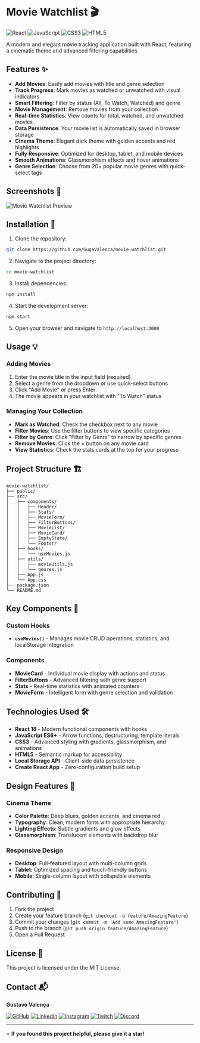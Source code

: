 # Movie Watchlist 🎬

![React](https://img.shields.io/badge/react-%2320232a.svg?style=for-the-badge&logo=react&logoColor=%2361DAFB)
![JavaScript](https://img.shields.io/badge/javascript-%23323330.svg?style=for-the-badge&logo=javascript&logoColor=%23F7DF1E)
![CSS3](https://img.shields.io/badge/css3-%231572B6.svg?style=for-the-badge&logo=css3&logoColor=white)
![HTML5](https://img.shields.io/badge/html5-%23E34F26.svg?style=for-the-badge&logo=html5&logoColor=white)

A modern and elegant movie tracking application built with React, featuring a cinematic theme and advanced filtering capabilities.

## Features ✨

- **Add Movies**: Easily add movies with title and genre selection
- **Track Progress**: Mark movies as watched or unwatched with visual indicators
- **Smart Filtering**: Filter by status (All, To Watch, Watched) and genre
- **Movie Management**: Remove movies from your collection
- **Real-time Statistics**: View counts for total, watched, and unwatched movies
- **Data Persistence**: Your movie list is automatically saved in browser storage
- **Cinema Theme**: Elegant dark theme with golden accents and red highlights
- **Fully Responsive**: Optimized for desktop, tablet, and mobile devices
- **Smooth Animations**: Glassmorphism effects and hover animations
- **Genre Selection**: Choose from 20+ popular movie genres with quick-select tags

## Screenshots 📸

![Movie Watchlist Preview](https://via.placeholder.com/800x600/1a1a2e/ffd700?text=Movie+Watchlist+App)

## Installation 🚀

1. Clone the repository:
```bash
git clone https://github.com/GugaValenca/movie-watchlist.git
```

2. Navigate to the project directory:
```bash
cd movie-watchlist
```

3. Install dependencies:
```bash
npm install
```

4. Start the development server:
```bash
npm start
```

5. Open your browser and navigate to `http://localhost:3000`

## Usage 💡

### Adding Movies
1. Enter the movie title in the input field (required)
2. Select a genre from the dropdown or use quick-select buttons
3. Click "Add Movie" or press Enter
4. The movie appears in your watchlist with "To Watch" status

### Managing Your Collection
- **Mark as Watched**: Check the checkbox next to any movie
- **Filter Movies**: Use the filter buttons to view specific categories
- **Filter by Genre**: Click "Filter by Genre" to narrow by specific genres
- **Remove Movies**: Click the × button on any movie card
- **View Statistics**: Check the stats cards at the top for your progress

## Project Structure 🏗️

```
movie-watchlist/
├── public/
├── src/
│   ├── components/
│   │   ├── Header/
│   │   ├── Stats/
│   │   ├── MovieForm/
│   │   ├── FilterButtons/
│   │   ├── MovieList/
│   │   ├── MovieCard/
│   │   ├── EmptyState/
│   │   └── Footer/
│   ├── hooks/
│   │   └── useMovies.js
│   ├── utils/
│   │   ├── movieUtils.js
│   │   └── genres.js
│   ├── App.js
│   └── App.css
├── package.json
└── README.md
```

## Key Components 🎯

### Custom Hooks
- **`useMovies()`** - Manages movie CRUD operations, statistics, and localStorage integration

### Components
- **MovieCard** - Individual movie display with actions and status
- **FilterButtons** - Advanced filtering with genre support
- **Stats** - Real-time statistics with animated counters
- **MovieForm** - Intelligent form with genre selection and validation

## Technologies Used 🛠️

- **React 18** - Modern functional components with hooks
- **JavaScript ES6+** - Arrow functions, destructuring, template literals
- **CSS3** - Advanced styling with gradients, glassmorphism, and animations
- **HTML5** - Semantic markup for accessibility
- **Local Storage API** - Client-side data persistence
- **Create React App** - Zero-configuration build setup

## Design Features 🎨

### Cinema Theme
- **Color Palette**: Deep blues, golden accents, and cinema red
- **Typography**: Clean, modern fonts with appropriate hierarchy
- **Lighting Effects**: Subtle gradients and glow effects
- **Glassmorphism**: Translucent elements with backdrop blur

### Responsive Design
- **Desktop**: Full-featured layout with multi-column grids
- **Tablet**: Optimized spacing and touch-friendly buttons
- **Mobile**: Single-column layout with collapsible elements

## Contributing 🤝

1. Fork the project
2. Create your feature branch (`git checkout -b feature/AmazingFeature`)
3. Commit your changes (`git commit -m 'Add some AmazingFeature'`)
4. Push to the branch (`git push origin feature/AmazingFeature`)
5. Open a Pull Request

## License 📄

This project is licensed under the MIT License.

## Contact 📬

**Gustavo Valença**

[![GitHub](https://img.shields.io/badge/github-%23121011.svg?style=for-the-badge&logo=github&logoColor=white)](https://github.com/GugaValenca)
[![LinkedIn](https://img.shields.io/badge/linkedin-%230077B5.svg?style=for-the-badge&logo=linkedin&logoColor=white)](https://www.linkedin.com/in/gustavo-valen%C3%A7a-4172b3260/)
[![Instagram](https://img.shields.io/badge/Instagram-%23E4405F.svg?style=for-the-badge&logo=Instagram&logoColor=white)](https://www.instagram.com/gugatampa)
[![Twitch](https://img.shields.io/badge/Twitch-%239146FF.svg?style=for-the-badge&logo=Twitch&logoColor=white)](https://www.twitch.tv/gugatampa)
[![Discord](https://img.shields.io/badge/Discord-%235865F2.svg?style=for-the-badge&logo=discord&logoColor=white)](https://discord.com/invite/3QQyR5whBZ)

---

⭐ **If you found this project helpful, please give it a star!**
